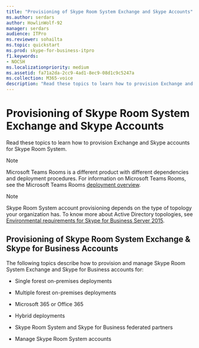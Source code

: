```yaml
---
title: "Provisioning of Skype Room System Exchange and Skype Accounts"
ms.author: serdars
author: HowlinWolf-92
manager: serdars
audience: ITPro
ms.reviewer: sohailta
ms.topic: quickstart
ms.prod: skype-for-business-itpro
f1.keywords:
- NOCSH
ms.localizationpriority: medium
ms.assetid: fa71a2da-2cc9-4ad1-8ec9-08d1c9c5247a
ms.collection: M365-voice
description: "Read these topics to learn how to provision Exchange and Skype accounts for Skype Room System."
---
```


# Provisioning of Skype Room System Exchange and Skype Accounts
 
Read these topics to learn how to provision Exchange and Skype accounts for Skype Room System. 

> [!NOTE]
> Microsoft Teams Rooms is a different product with different dependencies and deployment procedures. For information on Microsoft Teams Rooms, see the Microsoft Teams Rooms [deployment overview](/MicrosoftTeams/rooms/rooms-deploy).
  
> [!NOTE]
> Skype Room System account provisioning depends on the type of topology your organization has. To know more about Active Directory topologies, see [Environmental requirements for Skype for Business Server 2015](../../plan-your-deployment/requirements-for-your-environment/environmental-requirements.md). 
  
## Provisioning of Skype Room System Exchange &amp; Skype for Business Accounts

The following topics describe how to provision and manage Skype Room System Exchange and Skype for Business accounts for:
  
- Single forest on-premises deployments
    
- Multiple forest on-premises deployments
    
- Microsoft 365 or Office 365
    
- Hybrid deployments
    
- Skype Room System and Skype for Business federated partners
    
- Manage Skype Room System accounts
